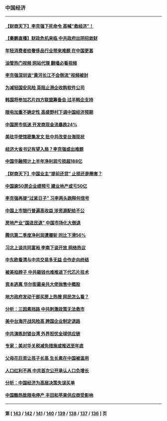 ### 中国经济
---
#### [【财商天下】李克强下死命令 高喊“救经济”！](../../pages/ncid283/n13805539.md?08190845) 
#### [【秦鹏直播】财政危机来临 中共政府出阴招敛财](../../pages/ncid283/n13805559.md?08190845) 
#### [年轻消费者给奢侈品行业带来难题 在中国更甚](../../pages/ncid283/n13805446.md?08190845) 
#### [油管热门视频 网站代理 翻墙必看视频](http://209.222.30.114:81/youtube.html?08190845)
#### [李克强深圳谈“黄河长江不会倒流”视频被封](../../pages/ncid283/n13805089.md?08190845) 
#### [为减轻国安风险 英阻止港企收购软件公司](../../pages/ncid283/n13805405.md?08190845) 
#### [韩国将参加芯片四方联盟筹备会 过半韩企支持](../../pages/ncid283/n13805246.md?08190845) 
#### [限电加重不确定性 高盛野村下调中国经济预期](../../pages/ncid283/n13805099.md?08190845) 
#### [中国房市低迷 开发商现金流暴跌24%](../../pages/ncid283/n13805108.md?08190845) 
#### [美驻华使馆密集发文 批中共改变台海现状](../../pages/ncid283/n13805136.md?08190845) 
#### [经济大省书记有望入局？李克强或出难题](../../pages/ncid283/n13804949.md?08190845) 
#### [中国华融预计上半年净利润亏损超188亿](../../pages/ncid283/n13804756.md?08190845) 
#### [【财商天下】中国业主“提前还贷” 止损还是圈套？](../../pages/ncid283/n13804614.md?08190845) 
#### [中国逾50房企业绩预亏 建业地产或亏50亿](../../pages/ncid283/n13804771.md?08190845) 
#### [李克强再提“过紧日子” 习李两头跑释何信号](../../pages/ncid283/n13804616.md?08190845) 
#### [中国上市银行普遍高收益 涉资源配给不公](../../pages/ncid283/n13804794.md?08190845) 
#### [房地产业“国进民退” 中国市场化大倒退](../../pages/ncid283/n13804783.md?08190845) 
#### [腾讯第二季度净利润遭腰斩 同比下滑56%](../../pages/ncid283/n13804704.md?08190845) 
#### [习北上谈共同富裕 李南下谈开放 网络热议](../../pages/ncid283/n13804645.md?08190845) 
#### [中东欧看清与中共交易多无益 合作走向终结](../../pages/ncid283/n13804541.md?08190845) 
#### [被美掐脖子 中共砸钱也难推进下代芯片技术](../../pages/ncid283/n13804047.md?08190845) 
#### [资本逃离 华尔街最亲共大佬抛售中概股](../../pages/ncid283/n13804155.md?08190845) 
#### [地方政府发动干部买房上热搜 网民怎么看？](../../pages/ncid283/n13804322.md?08190845) 
#### [分析：三因素挡路 中共刺激政策无法救市](../../pages/ncid283/n13804430.md?08190845) 
#### [美中台海开战风险高 跨国企业制定退路](../../pages/ncid283/n13804488.md?08190845) 
#### [中共演练封锁台湾 外界担忧全球供应链](../../pages/ncid283/n13804395.md?08190845) 
#### [专家：美对华关税减免措施或推迟至年底](../../pages/ncid283/n13804428.md?08190845) 
#### [父母花巨资让孩子长高 生长素在中国被滥用](../../pages/ncid283/n13804209.md?08190845) 
#### [人口红利不再 中共首次公开承认人口负增长](../../pages/ncid283/n13804153.md?08190845) 
#### [分析：中国经济为高层决策失误买单](../../pages/ncid283/n13803888.md?08190845) 
#### [中国酷热致限电停产 丰田和苹果供应商受影响](../../pages/ncid283/n13803914.md?08190845) 

---
#### 第 [ [143](./143.md?08190845) / [142](./142.md?08190845) / [141](./141.md?08190845) / [140](./140.md?08190845) / [139](./139.md?08190845) / [138](./138.md?08190845) / [137](./137.md?08190845) / [136](./136.md?08190845) ] 页
